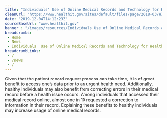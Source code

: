 ```yaml
--- 
title: "Individuals' Use of Online Medical Records and Technology for Health Needs"
cleanUrl: "https://www.healthit.gov/sites/default/files/page/2018-03/HINTS-2017-Consumer-Data-Brief-3.21.18.pdf"
date: "2019-12-04T14:12:23Z"
sourceBaseUrl: "www.healthit.gov"
banner : "/images/resources/Individuals Use of Online Medical Records and Technology for Health Needs.png"
breadcrumbs:
 - Home
 - News
 - Individuals  Use of Online Medical Records and Technology for Health Needs
breadcrumbLinks:
 - / 
 - /news
 - / 
---
```

Given that the patient record request process can take time, it is of great benefit to access one’s data prior to an urgent health need. Additionally, healthy individuals may also benefit from correcting errors in their medical record before a health issue occurs. Among individuals that accessed their medical record online, almost one in 10 requested a correction to information in their record. Explaining these benefits to healthy individuals may increase usage of online medical records.
